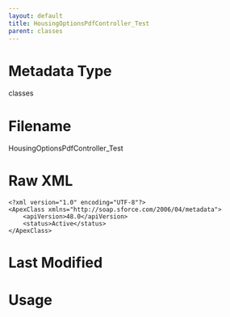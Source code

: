 ```yaml
---
layout: default
title: HousingOptionsPdfController_Test
parent: classes
---
```

# Metadata Type
classes


# Filename 
HousingOptionsPdfController_Test


# Raw XML
```
<?xml version="1.0" encoding="UTF-8"?>
<ApexClass xmlns="http://soap.sforce.com/2006/04/metadata">
    <apiVersion>48.0</apiVersion>
    <status>Active</status>
</ApexClass>
```


# Last Modified


# Usage
